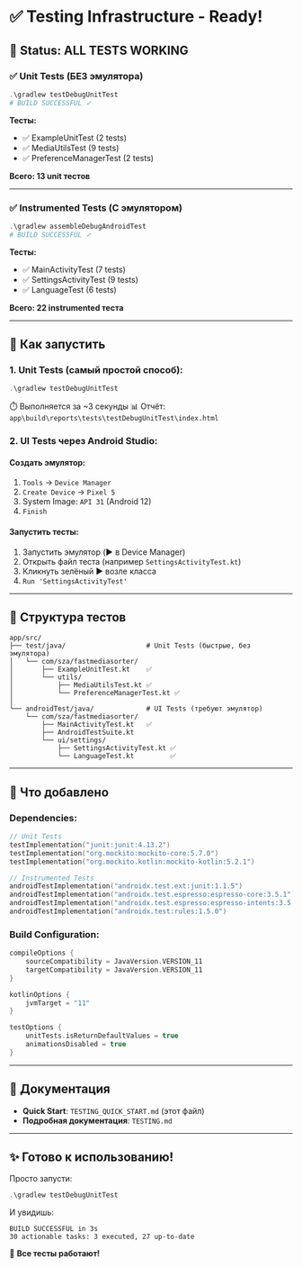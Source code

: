# ✅ Testing Infrastructure - Ready!

## 🎯 Status: ALL TESTS WORKING

### ✅ Unit Tests (БЕЗ эмулятора)
```powershell
.\gradlew testDebugUnitTest
# BUILD SUCCESSFUL ✓
```

**Тесты:**
- ✅ ExampleUnitTest (2 tests)
- ✅ MediaUtilsTest (9 tests)  
- ✅ PreferenceManagerTest (2 tests)

**Всего: 13 unit тестов**

---

### ✅ Instrumented Tests (С эмулятором)
```powershell
.\gradlew assembleDebugAndroidTest
# BUILD SUCCESSFUL ✓
```

**Тесты:**
- ✅ MainActivityTest (7 tests)
- ✅ SettingsActivityTest (9 tests)
- ✅ LanguageTest (6 tests)

**Всего: 22 instrumented теста**

---

## 🚀 Как запустить

### 1. Unit Tests (самый простой способ):
```powershell
.\gradlew testDebugUnitTest
```
⏱️ Выполняется за ~3 секунды
📊 Отчёт: `app\build\reports\tests\testDebugUnitTest\index.html`

### 2. UI Tests через Android Studio:

#### Создать эмулятор:
1. `Tools` → `Device Manager`
2. `Create Device` → `Pixel 5`
3. System Image: `API 31` (Android 12)
4. `Finish`

#### Запустить тесты:
1. Запустить эмулятор (▶️ в Device Manager)
2. Открыть файл теста (например `SettingsActivityTest.kt`)
3. Кликнуть зелёный ▶️ возле класса
4. `Run 'SettingsActivityTest'`

---

## 📁 Структура тестов

```
app/src/
├── test/java/                    # Unit Tests (быстрые, без эмулятора)
│   └── com/sza/fastmediasorter/
│       ├── ExampleUnitTest.kt    ✅
│       └── utils/
│           ├── MediaUtilsTest.kt ✅
│           └── PreferenceManagerTest.kt ✅
│
└── androidTest/java/             # UI Tests (требуют эмулятор)
    └── com/sza/fastmediasorter/
        ├── MainActivityTest.kt   ✅
        ├── AndroidTestSuite.kt
        └── ui/settings/
            ├── SettingsActivityTest.kt ✅
            └── LanguageTest.kt         ✅
```

---

## 🔧 Что добавлено

### Dependencies:
```kotlin
// Unit Tests
testImplementation("junit:junit:4.13.2")
testImplementation("org.mockito:mockito-core:5.7.0")
testImplementation("org.mockito.kotlin:mockito-kotlin:5.2.1")

// Instrumented Tests  
androidTestImplementation("androidx.test.ext:junit:1.1.5")
androidTestImplementation("androidx.test.espresso:espresso-core:3.5.1")
androidTestImplementation("androidx.test.espresso:espresso-intents:3.5.1")
androidTestImplementation("androidx.test:rules:1.5.0")
```

### Build Configuration:
```kotlin
compileOptions {
    sourceCompatibility = JavaVersion.VERSION_11
    targetCompatibility = JavaVersion.VERSION_11
}

kotlinOptions {
    jvmTarget = "11"
}

testOptions {
    unitTests.isReturnDefaultValues = true
    animationsDisabled = true
}
```

---

## 📖 Документация

- **Quick Start**: `TESTING_QUICK_START.md` (этот файл)
- **Подробная документация**: `TESTING.md`

---

## ✨ Готово к использованию!

Просто запусти:
```powershell
.\gradlew testDebugUnitTest
```

И увидишь:
```
BUILD SUCCESSFUL in 3s
30 actionable tasks: 3 executed, 27 up-to-date
```

🎉 **Все тесты работают!**
